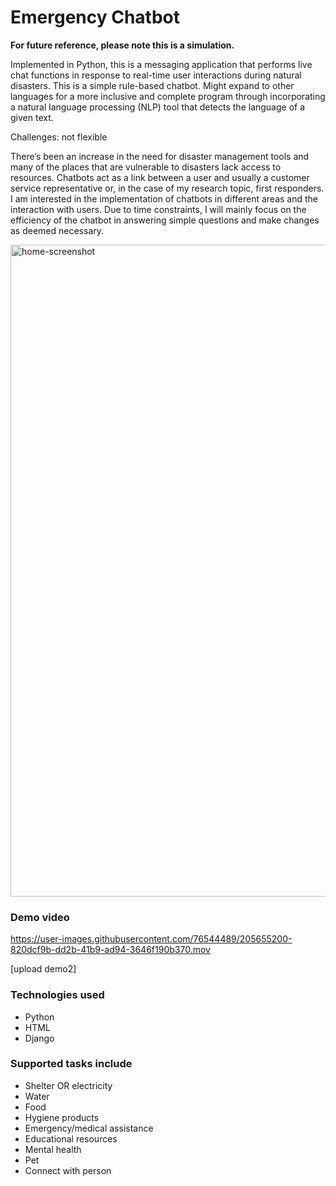 # Emergency Chatbot

__For future reference, please note this is a simulation.__

Implemented in Python, this is a messaging application that performs live chat functions in response to real-time user interactions during natural disasters. This is a simple rule-based chatbot.
Might expand to other languages for a more inclusive and complete program through incorporating a natural language processing (NLP) tool that detects the language of a given text.

Challenges: not flexible

There’s been an increase in the need for disaster management tools and many of the places that are vulnerable to disasters lack access to resources. Chatbots act as a link between a user and usually a customer service representative or, in the case of my research topic, first responders. I am interested in the implementation of chatbots in different areas and the interaction with users. Due to time constraints, I will mainly focus on the efficiency of the chatbot in answering simple questions and make changes as deemed necessary.

<img width="1043" alt="home-screenshot" src="https://user-images.githubusercontent.com/76544489/200204794-0d75c9c9-ac04-4ab0-9d19-b76e2ef411bd.png">

### Demo video
https://user-images.githubusercontent.com/76544489/205655200-820dcf9b-dd2b-41b9-ad94-3646f190b370.mov

[upload demo2]

### Technologies used
* Python
* HTML
* Django

### Supported tasks include
* Shelter OR electricity
* Water
* Food
* Hygiene products
* Emergency/medical assistance
* Educational resources
* Mental health
* Pet
* Connect with person
